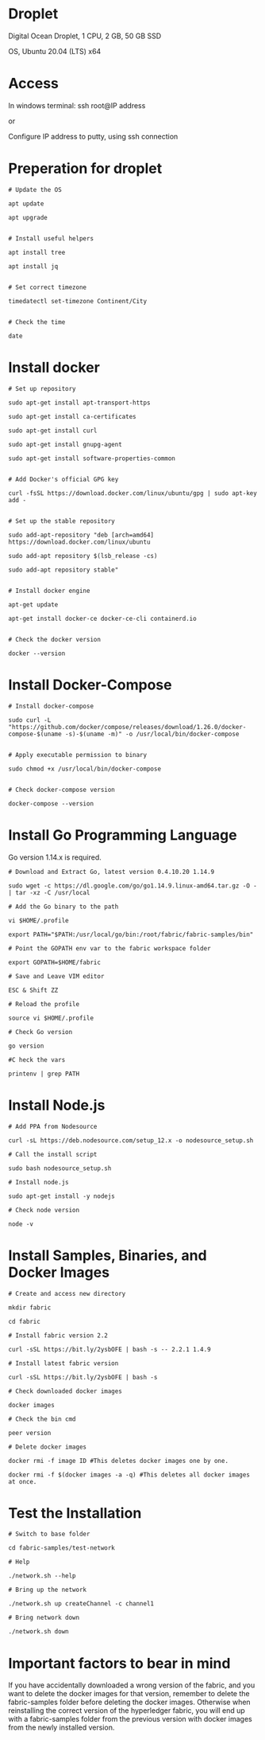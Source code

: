 # Droplet
Digital Ocean Droplet, 1 CPU, 2 GB, 50 GB SSD

OS, Ubuntu 20.04 (LTS) x64

# Access
In windows terminal: ssh root@IP address

or

Configure IP address to putty, using ssh connection

# Preperation for droplet

``` 
# Update the OS

apt update

apt upgrade


# Install useful helpers

apt install tree

apt install jq


# Set correct timezone

timedatectl set-timezone Continent/City


# Check the time

date 

```

# Install docker

```
# Set up repository

sudo apt-get install apt-transport-https

sudo apt-get install ca-certificates

sudo apt-get install curl

sudo apt-get install gnupg-agent

sudo apt-get install software-properties-common


# Add Docker's official GPG key

curl -fsSL https://download.docker.com/linux/ubuntu/gpg | sudo apt-key add -


# Set up the stable repository

sudo add-apt-repository "deb [arch=amd64] https://download.docker.com/linux/ubuntu

sudo add-apt repository $(lsb_release -cs)

sudo add-apt repository stable"


# Install docker engine 

apt-get update

apt-get install docker-ce docker-ce-cli containerd.io


# Check the docker version

docker --version
```


# Install Docker-Compose
```
# Install docker-compose 

sudo curl -L "https://github.com/docker/compose/releases/download/1.26.0/docker-compose-$(uname -s)-$(uname -m)" -o /usr/local/bin/docker-compose


# Apply executable permission to binary

sudo chmod +x /usr/local/bin/docker-compose


# Check docker-compose version

docker-compose --version
```
# Install Go Programming Language
Go version 1.14.x is required.
```
# Download and Extract Go, latest version 0.4.10.20 1.14.9

sudo wget -c https://dl.google.com/go/go1.14.9.linux-amd64.tar.gz -O - | tar -xz -C /usr/local

# Add the Go binary to the path

vi $HOME/.profile

export PATH="$PATH:/usr/local/go/bin:/root/fabric/fabric-samples/bin"

# Point the GOPATH env var to the fabric workspace folder

export GOPATH=$HOME/fabric

# Save and Leave VIM editor

ESC & Shift ZZ

# Reload the profile

source vi $HOME/.profile

# Check Go version

go version

#C heck the vars

printenv | grep PATH
```
# Install Node.js
```
# Add PPA from Nodesource

curl -sL https://deb.nodesource.com/setup_12.x -o nodesource_setup.sh

# Call the install script

sudo bash nodesource_setup.sh

# Install node.js

sudo apt-get install -y nodejs

# Check node version

node -v
```
# Install Samples, Binaries, and Docker Images
```
# Create and access new directory

mkdir fabric

cd fabric

# Install fabric version 2.2 

curl -sSL https://bit.ly/2ysbOFE | bash -s -- 2.2.1 1.4.9

# Install latest fabric version

curl -sSL https://bit.ly/2ysbOFE | bash -s

# Check downloaded docker images

docker images

# Check the bin cmd

peer version

# Delete docker images

docker rmi -f image ID #This deletes docker images one by one.

docker rmi -f $(docker images -a -q) #This deletes all docker images at once.
```
# Test the Installation
```
# Switch to base folder

cd fabric-samples/test-network

# Help

./network.sh --help

# Bring up the network

./network.sh up createChannel -c channel1

# Bring network down

./network.sh down
```

# Important factors to bear in mind
If you have accidentally downloaded a wrong version of the fabric, and you want 
to delete the docker images for that version, remember to delete the fabric-samples 
folder before deleting the docker images. Otherwise when reinstalling the correct 
version of the hyperledger fabric, you will end up with a fabric-samples folder from
the previous version with docker images from the newly installed version. 

